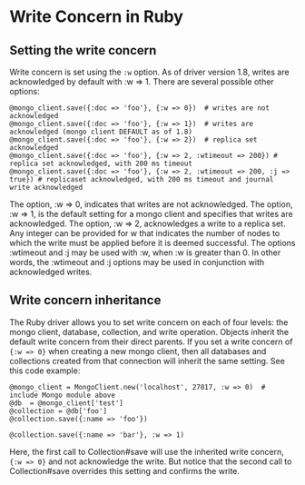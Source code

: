 # Write Concern in Ruby

## Setting the write concern

Write concern is set using the `:w` option. As of driver version 1.8, writes are acknowledged by default with :w => 1.  There are several possible other options:

    @mongo_client.save({:doc => 'foo'}, {:w => 0})  # writes are not acknowledged
    @mongo_client.save({:doc => 'foo'}, {:w => 1})  # writes are acknowledged (mongo client DEFAULT as of 1.8)
    @mongo_client.save({:doc => 'foo'}, {:w => 2})  # replica set acknowledged
    @mongo_client.save({:doc => 'foo'}, {:w => 2, :wtimeout => 200}) # replica set acknowledged, with 200 ms timeout
    @mongo_client.save({:doc => 'foo'}, {:w => 2, :wtimeout => 200, :j => true}) # replicaset acknowledged, with 200 ms timeout and journal write acknowledged

The option, :w => 0, indicates that writes are not acknowledged.
The option, :w => 1, is the default setting for a mongo client and specifies that writes are acknowledged.
The option, :w => 2, acknowledges a write to a replica set.  Any integer can be provided for w that indicates the number of nodes to which the write must be applied before it is deemed successful.
The options :wtimeout and :j may be used with :w, when :w is greater than 0.  In other words, the :wtimeout and :j options may be used in conjunction with acknowledged writes.


## Write concern inheritance

The Ruby driver allows you to set write concern on each of four levels: the mongo client, database, collection, and write operation.
Objects inherit the default write concern from their direct parents. If you set a write concern of `{:w => 0}` when creating
a new mongo client, then all databases and collections created from that connection will inherit the same setting. See this code example:

    @mongo_client = MongoClient.new('localhost', 27017, :w => 0)  # include Mongo module above
    @db  = @mongo_client['test']
    @collection = @db['foo']
    @collection.save({:name => 'foo'})

    @collection.save({:name => 'bar'}, :w => 1)

Here, the first call to Collection#save will use the inherited write concern, `{:w => 0}` and not acknowledge the write. But notice that the second call
to Collection#save overrides this setting and confirms the write.
